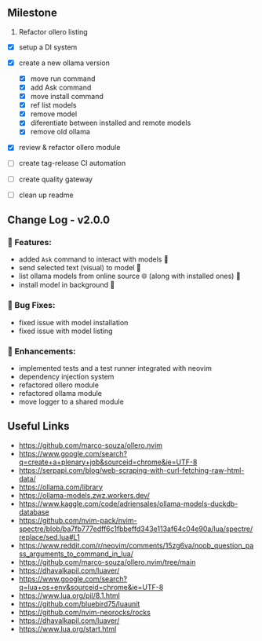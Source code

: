 ## Milestone

1. Refactor ollero listing
  - [x] setup a DI system
  - [x] create a new ollama version
      - [x] move run command
      - [x] add Ask command
      - [x] move install command
      - [x] ref list models
      - [x] remove model
      - [x] diferentiate between installed and remote models
      - [x] remove old ollama
  - [x] review & refactor ollero module
  - [ ] create tag-release CI automation
  - [ ] create quality gateway
  - [ ] clean up readme


## Change Log - v2.0.0

### 🚀 Features:

- added `Ask` command to interact with models 🤖
- send selected text (visual) to model 🤖
- list ollama models from online source 🌐 (along with installed ones) 🤖
- install model in background 🤖

### 🐛 Bug Fixes:

- fixed issue with model installation
- fixed issue with model listing

### 🔨 Enhancements:

- implemented tests and a test runner integrated with neovim
- dependency injection system
- refactored ollero module
- refactored ollama module
- move logger to a shared module

## Useful Links

- https://github.com/marco-souza/ollero.nvim
- https://www.google.com/search?q=create+a+plenary+job&sourceid=chrome&ie=UTF-8
- https://serpapi.com/blog/web-scraping-with-curl-fetching-raw-html-data/
- https://ollama.com/library
- https://ollama-models.zwz.workers.dev/
- https://www.kaggle.com/code/adriensales/ollama-models-duckdb-database
- https://github.com/nvim-pack/nvim-spectre/blob/ba7fb777edff6c1fbbeffd343e113af64c04e90a/lua/spectre/replace/sed.lua#L1
- https://www.reddit.com/r/neovim/comments/15zg6va/noob_question_pass_arguments_to_command_in_lua/
- https://github.com/marco-souza/ollero.nvim/tree/main
- https://dhavalkapil.com/luaver/
- https://www.google.com/search?q=lua+os+env&sourceid=chrome&ie=UTF-8
- https://www.lua.org/pil/8.1.html
- https://github.com/bluebird75/luaunit
- https://github.com/nvim-neorocks/rocks
- https://dhavalkapil.com/luaver/
- https://www.lua.org/start.html

